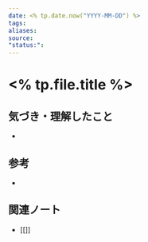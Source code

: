 ```yaml
---
date: <% tp.date.now("YYYY-MM-DD") %>
tags: 
aliases: 
source: 
"status:":
---
```



# <% tp.file.title %>


## 気づき・理解したこと

- 

## 参考

- 


## 関連ノート
- [[]]